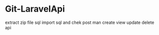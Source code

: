 # Git-LaravelApi
extract zip file 
sql import sql 
and chek post man create view update delete api

